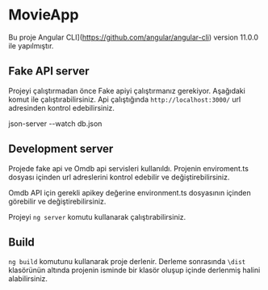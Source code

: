 # MovieApp

Bu proje  Angular CLI](https://github.com/angular/angular-cli) version 11.0.0 ile yapılmıştır.

## Fake API server
Projeyi çalıştırmadan önce Fake apiyi çalıştırmanız gerekiyor. Aşağıdaki komut ile çalıştırabilirsiniz. Api çalıştığında `http://localhost:3000/` url adresinden kontrol edebilirsiniz.

json-server --watch db.json

## Development server

Projede fake api ve Omdb api servisleri kullanıldı. Projenin enviroment.ts dosyası içinden url adreslerini kontrol edebilir ve değiştirebilirsiniz.

Omdb API için gerekli apikey değerine environment.ts dosyasının içinden görebilir ve değiştirebilirsiniz.

Projeyi `ng server` komutu kullanarak çalıştırabilirsiniz.


## Build

`ng build` komutunu kullanarak proje derlenir. Derleme sonrasında `\dist` klasörünün altında projenin isminde bir klasör oluşup içinde derlenmiş halini alabilirsiniz.
